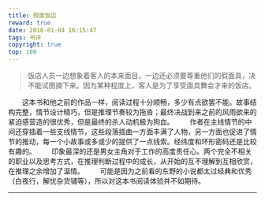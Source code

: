```yaml
---
title: 假面饭店
reward: true
date: 2018-01-04 16:15:47
tags: 书评
copyright: true
top: 100
---
```


> 饭店人员一边想象着客人的本来面目，一边还必须要尊重他们的假面具，决不能试图摘下来。因为某种程度上，客人是为了享受面具舞会才来的饭店。

&emsp;&emsp;这本书和他之前的作品一样，阅读过程十分顺畅，多少有点欲罢不能。故事结构完整，情节设计精巧，但是推理节奏较为拖沓；最终决战到来之前的风雨欲来的紧迫感营造的很优秀，但是最终的杀人动机极为狗血。
&emsp;&emsp;作者在主线情节的中间还穿插着一些支线情节，这些段落插曲一方面丰满了人物，另一方面也促进了情节的推动，每一个小故事或多或少的提供了一点线索。经纬度和环形密码还是比较有趣的。
&emsp;&emsp;印象最深的还是男女主角对于工作的高度责任心。两个完全不相关的职业以及思考方式，在推理判断过程中的成长，从开始的互不理解到互相欣赏，在推理之余增加了温情。
&emsp;&emsp;可能是因为之前看的东野的小说都太过经典和优秀（白夜行，解忧杂货铺等），所以对这本书阅读体验并不如期待。

---






